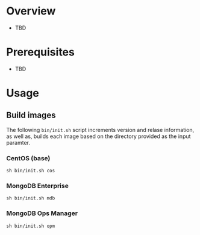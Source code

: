 # Overview

- TBD

# Prerequisites

- TBD

# Usage

## Build images

The following `bin/init.sh` script increments version and relase information, as well as, builds each image based on the directory provided as the input paramter.

### CentOS (base)

```
sh bin/init.sh cos
```

### MongoDB Enterprise

```
sh bin/init.sh mdb
```

### MongoDB Ops Manager

```
sh bin/init.sh opm
```
